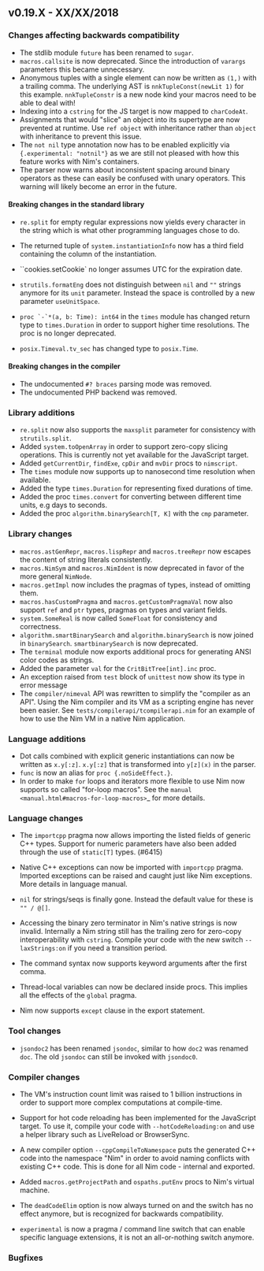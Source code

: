 ## v0.19.X - XX/XX/2018

### Changes affecting backwards compatibility

- The stdlib module ``future`` has been renamed to ``sugar``.
- ``macros.callsite`` is now deprecated. Since the introduction of ``varargs``
  parameters this became unnecessary.
- Anonymous tuples with a single element can now be written as ``(1,)`` with a
  trailing comma. The underlying AST is ``nnkTupleConst(newLit 1)`` for this
  example. ``nnkTupleConstr`` is a new node kind your macros need to be able
  to deal with!
- Indexing into a ``cstring`` for the JS target is now mapped
  to ``charCodeAt``.
- Assignments that would "slice" an object into its supertype are now prevented
  at runtime. Use ``ref object`` with inheritance rather than ``object`` with
  inheritance to prevent this issue.
- The ``not nil`` type annotation now has to be enabled explicitly
  via ``{.experimental: "notnil"}`` as we are still not pleased with how this
  feature works with Nim's containers.
- The parser now warns about inconsistent spacing around binary operators as
  these can easily be confused with unary operators. This warning will likely
  become an error in the future.


#### Breaking changes in the standard library

- ``re.split`` for empty regular expressions now yields every character in
  the string which is what other programming languages chose to do.
- The returned tuple of ``system.instantiationInfo`` now has a third field
  containing the column of the instantiation.

- ``cookies.setCookie` no longer assumes UTC for the expiration date.
- ``strutils.formatEng`` does not distinguish between ``nil`` and ``""``
  strings anymore for its ``unit`` parameter. Instead the space is controlled
  by a new parameter ``useUnitSpace``.

- ``proc `-`*(a, b: Time): int64`` in the ``times`` module has changed return type
  to ``times.Duration`` in order to support higher time resolutions.
  The proc is no longer deprecated.
- ``posix.Timeval.tv_sec`` has changed type to ``posix.Time``.

#### Breaking changes in the compiler

- The undocumented ``#? braces`` parsing mode was removed.
- The undocumented PHP backend was removed.

### Library additions

- ``re.split`` now also supports the ``maxsplit`` parameter for consistency
  with ``strutils.split``.
- Added ``system.toOpenArray`` in order to support zero-copy slicing
  operations. This is currently not yet available for the JavaScript target.
- Added ``getCurrentDir``, ``findExe``, ``cpDir`` and  ``mvDir`` procs to
  ``nimscript``.
- The ``times`` module now supports up to nanosecond time resolution when available.
- Added the type ``times.Duration`` for representing fixed durations of time.
- Added the proc ``times.convert`` for converting between different time units,
  e.g days to seconds.
- Added the proc ``algorithm.binarySearch[T, K]`` with the ```cmp``` parameter.

### Library changes

- ``macros.astGenRepr``, ``macros.lispRepr`` and ``macros.treeRepr``
  now escapes the content of string literals consistently.
- ``macros.NimSym`` and ``macros.NimIdent`` is now deprecated in favor
  of the more general ``NimNode``.
- ``macros.getImpl`` now includes the pragmas of types, instead of omitting them.
- ``macros.hasCustomPragma`` and ``macros.getCustomPragmaVal`` now
  also support ``ref`` and ``ptr`` types, pragmas on types and variant
  fields.
- ``system.SomeReal`` is now called ``SomeFloat`` for consistency and
  correctness.
- ``algorithm.smartBinarySearch`` and ``algorithm.binarySearch`` is
  now joined in ``binarySearch``. ``smartbinarySearch`` is now
  deprecated.
- The `terminal` module now exports additional procs for generating ANSI color
  codes as strings.
- Added the parameter ``val`` for the ``CritBitTree[int].inc`` proc.
- An exception raised from ``test`` block of ``unittest`` now show its type in
  error message
- The ``compiler/nimeval`` API was rewritten to simplify the "compiler as an
  API". Using the Nim compiler and its VM as a scripting engine has never been
  easier. See ``tests/compilerapi/tcompilerapi.nim`` for an example of how to
  use the Nim VM in a native Nim application.


### Language additions

- Dot calls combined with explicit generic instantiations can now be written
  as ``x.y[:z]``. ``x.y[:z]`` that is transformed into ``y[z](x)`` in the parser.
- ``func`` is now an alias for ``proc {.noSideEffect.}``.
- In order to make ``for`` loops and iterators more flexible to use Nim now
  supports so called "for-loop macros". See
  the `manual <manual.html#macros-for-loop-macros>`_ for more details.

### Language changes

- The `importcpp` pragma now allows importing the listed fields of generic
  C++ types. Support for numeric parameters have also been added through
  the use of `static[T]` types.
  (#6415)

- Native C++ exceptions can now be imported with `importcpp` pragma.
  Imported exceptions can be raised and caught just like Nim exceptions.
  More details in language manual.

- ``nil`` for strings/seqs is finally gone. Instead the default value for
  these is ``"" / @[]``.

- Accessing the binary zero terminator in Nim's native strings
  is now invalid. Internally a Nim string still has the trailing zero for
  zero-copy interoperability with ``cstring``. Compile your code with the
  new switch ``--laxStrings:on`` if you need a transition period.

- The command syntax now supports keyword arguments after the first comma.

- Thread-local variables can now be declared inside procs. This implies all
  the effects of the `global` pragma.

- Nim now supports `except` clause in the export statement.

### Tool changes

- ``jsondoc2`` has been renamed ``jsondoc``, similar to how ``doc2`` was renamed
  ``doc``. The old ``jsondoc`` can still be invoked with ``jsondoc0``.

### Compiler changes

- The VM's instruction count limit was raised to 1 billion instructions in
  order to support more complex computations at compile-time.

- Support for hot code reloading has been implemented for the JavaScript
  target. To use it, compile your code with `--hotCodeReloading:on` and use a
  helper library such as LiveReload or BrowserSync.

- A new compiler option `--cppCompileToNamespace` puts the generated C++ code
  into the namespace "Nim" in order to avoid naming conflicts with existing
  C++ code. This is done for all Nim code - internal and exported.

- Added ``macros.getProjectPath`` and ``ospaths.putEnv`` procs to Nim's virtual
  machine.

- The ``deadCodeElim`` option is now always turned on and the switch has no
  effect anymore, but is recognized for backwards compatibility.

- ``experimental`` is now a pragma / command line switch that can enable specific
  language extensions, it is not an all-or-nothing switch anymore.

### Bugfixes
